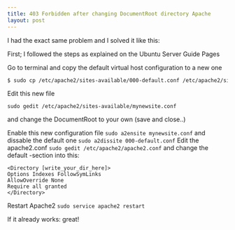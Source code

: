 ```yaml
---
title: 403 Forbidden after changing DocumentRoot directory Apache
layout: post
---
```


I had the exact same problem and I solved it like this:

First; I followed the steps as explained on the Ubuntu Server Guide Pages

Go to terminal and copy the default virtual host configuration to a new one 

```bash
$ sudo cp /etc/apache2/sites-available/000-default.conf /etc/apache2/sites-available/mynewsite.conf
```

Edit this new file 

```text
sudo gedit /etc/apache2/sites-available/mynewsite.conf
```
and change the DocumentRoot to your own (save and close..)

Enable this new configuration file `sudo a2ensite mynewsite.conf` and dissable the default one `sudo a2dissite 000-default.conf`
Edit the apache2.conf `sudo gedit /etc/apache2/apache2.conf` and change the default -section into this: 

```text
<Directory [write_your_dir_here]>
Options Indexes FollowSymLinks
AllowOverride None
Require all granted
</Directory>
```

Restart Apache2 `sudo service apache2 restart`

If it already works: great!
